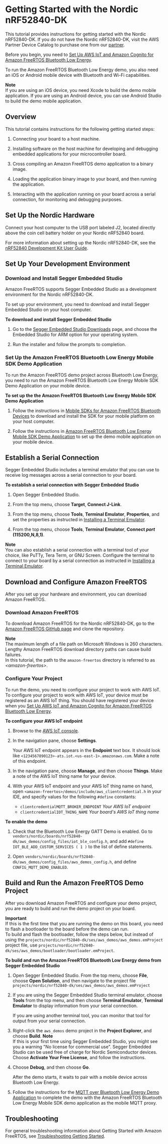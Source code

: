 # Getting Started with the Nordic nRF52840\-DK<a name="getting_started_nordic"></a>

This tutorial provides instructions for getting started with the Nordic nRF52840\-DK\. If you do not have the Nordic nRF52840\-DK, visit the AWS Partner Device Catalog to purchase one from our [partner](https://devices.amazonaws.com/detail/a3G0L00000AANtrUAH/nRF52840-Development-Kit)\.

Before you begin, you need to [Set Up AWS IoT and Amazon Cognito for Amazon FreeRTOS Bluetooth Low Energy](ble-demo.md#set-up-ble-demo-aws)\.

To run the Amazon FreeRTOS Bluetooth Low Energy demo, you also need an iOS or Android mobile device with Bluetooth and Wi\-Fi capabilities\.

**Note**  
If you are using an iOS device, you need Xcode to build the demo mobile application\. If you are using an Android device, you can use Android Studio to build the demo mobile application\.

## Overview<a name="w3aab7c23c25c11"></a>

This tutorial contains instructions for the following getting started steps:

1. Connecting your board to a host machine\.

1. Installing software on the host machine for developing and debugging embedded applications for your microcontroller board\.

1. Cross compiling an Amazon FreeRTOS demo application to a binary image\.

1. Loading the application binary image to your board, and then running the application\.

1. Interacting with the application running on your board across a serial connection, for monitoring and debugging purposes\.

## Set Up the Nordic Hardware<a name="nordic-setup-hardware"></a>

Connect your host computer to the USB port labeled J2, located directly above the coin cell battery holder on your Nordic nRF52840 board\.

For more information about setting up the Nordic nRF52840\-DK, see the [nRF52840 Development Kit User Guide](http://infocenter.nordicsemi.com/pdf/nRF52840_DK_User_Guide_v1.2.pdf)\.

## Set Up Your Development Environment<a name="nordic-setup-env"></a>

### Download and Install Segger Embedded Studio<a name="install-embedded-studio"></a>

Amazon FreeRTOS supports Segger Embedded Studio as a development environment for the Nordic nRF52840\-DK\.

To set up your environment, you need to download and install Segger Embedded Studio on your host computer\.

**To download and install Segger Embedded Studio**

1. Go to the [Segger Embedded Studio Downloads](https://www.segger.com/downloads/embedded-studio/) page, and choose the Embedded Studio for ARM option for your operating system\.

1. Run the installer and follow the prompts to completion\.

### Set Up the Amazon FreeRTOS Bluetooth Low Energy Mobile SDK Demo Application<a name="install-mobile-sdks"></a>

To run the Amazon FreeRTOS demo project across Bluetooth Low Energy, you need to run the Amazon FreeRTOS Bluetooth Low Energy Mobile SDK Demo Application on your mobile device\.

**To set up the the Amazon FreeRTOS Bluetooth Low Energy Mobile SDK Demo Application**

1. Follow the instructions in [Mobile SDKs for Amazon FreeRTOS Bluetooth Devices](freertos-ble-mobile.md) to download and install the SDK for your mobile platform on your host computer\.

1. Follow the instructions in [Amazon FreeRTOS Bluetooth Low Energy Mobile SDK Demo Application](ble-demo.md#ble-sdk-app) to set up the demo mobile application on your mobile device\.

## Establish a Serial Connection<a name="nordic-serial-connection"></a>

Segger Embedded Studio includes a terminal emulator that you can use to receive log messages across a serial connection to your board\.

**To establish a serial connection with Segger Embedded Studio**

1. Open Segger Embedded Studio\.

1. From the top menu, choose **Target**, **Connect J\-Link**\.

1. From the top menu, choose **Tools**, **Terminal Emulator**, **Properties**, and set the properties as instructed in [Installing a Terminal Emulator](uart-term.md)\.

1. From the top menu, choose **Tools**, **Terminal Emulator**, **Connect *port* \(115200,N,8,1\)**\.

**Note**  
You can also establish a serial connection with a terminal tool of your choice, like PuTTy, Tera Term, or GNU Screen\. Configure the terminal to connect to your board by a serial connection as instructed in [Installing a Terminal Emulator](uart-term.md)\.

## Download and Configure Amazon FreeRTOS<a name="nordic-download-and-configure"></a>

After you set up your hardware and environment, you can download Amazon FreeRTOS\.

### Download Amazon FreeRTOS<a name="nordic-download"></a>

To download Amazon FreeRTOS for the Nordic nRF52840\-DK, go to the [Amazon FreeRTOS GitHub page](https://github.com/aws/amazon-freertos) and clone the repository\.

**Note**  
The maximum length of a file path on Microsoft Windows is 260 characters\. Lengthy Amazon FreeRTOS download directory paths can cause build failures\.  
In this tutorial, the path to the `amazon-freertos` directory is referred to as *<amazon\-freertos>*\.

### Configure Your Project<a name="nordic-freertos-config-project"></a>

To run the demo, you need to configure your project to work with AWS IoT\. To configure your project to work with AWS IoT, your device must be registered as an AWS IoT thing\. You should have registered your device when you [Set Up AWS IoT and Amazon Cognito for Amazon FreeRTOS Bluetooth Low Energy](ble-demo.md#set-up-ble-demo-aws)\.

**To configure your AWS IoT endpoint**

1. Browse to the [AWS IoT console](https://console.aws.amazon.com/iotv2/)\.

1. In the navigation pane, choose **Settings**\.

   Your AWS IoT endpoint appears in the **Endpoint** text box\. It should look like `<1234567890123>-ats.iot.<us-east-1>.amazonaws.com`\. Make a note of this endpoint\.

1. In the navigation pane, choose **Manage**, and then choose **Things**\. Make a note of the AWS IoT thing name for your device\. 

1. With your AWS IoT endpoint and your AWS IoT thing name on hand, open `<amazon-freertos>/demos/include/aws_clientcredential.h` in your IDE, and specify values for the following `#define` constants:
   + `clientcredentialMQTT_BROKER_ENDPOINT` *Your AWS IoT endpoint*
   + `clientcredentialIOT_THING_NAME` *Your board's AWS IoT thing name*

**To enable the demo**

1. Check that the Bluetooth Low Energy GATT Demo is enabled\. Go to `vendors/nordic/boards/nrf52840-dk/aws_demos/config_files/iot_ble_config.h`, and add `#define IOT_BLE_ADD_CUSTOM_SERVICES ( 1 )` to the list of define statements\.

1. Open `vendors/nordic/boards/nrf52840-dk/aws_demos/config_files/aws_demos_config.h`, and define `CONFIG_MQTT_DEMO_ENABLED`\.

## Build and Run the Amazon FreeRTOS Demo Project<a name="nordic-build-and-run-example"></a>

After you download Amazon FreeRTOS and configure your demo project, you are ready to build and run the demo project on your board\.

**Important**  
If this is the first time that you are running the demo on this board, you need to flash a bootloader to the board before the demo can run\.  
To build and flash the bootloader, follow the steps below, but instead of using the `projects/nordic/nrf52840-dk/ses/aws_demos/aws_demos.emProject` project file, use `projects/nordic/nrf52840-dk/ses/aws_demos/bootloader/bootloader.emProject`\.

**To build and run the Amazon FreeRTOS Bluetooth Low Energy demo from Segger Embedded Studio**

1. Open Segger Embedded Studio\. From the top menu, choose **File**, choose **Open Solution**, and then navigate to the project file `projects/nordic/nrf52840-dk/ses/aws_demos/aws_demos.emProject`

1. If you are using the Segger Embedded Studio terminal emulator, choose **Tools** from the top menu, and then choose **Terminal Emulator**, **Terminal Emulator** to display information from your serial connection\.

   If you are using another terminal tool, you can monitor that tool for output from your serial connection\.

1. Right\-click the `aws_demos` demo project in the **Project Explorer**, and choose **Build**\.
**Note**  
If this is your first time using Segger Embedded Studio, you might see you a warning "No license for commercial use"\. Segger Embedded Studio can be used free of charge for Nordic Semiconductor devices\. Choose **Activate Your Free License**, and follow the instructions\.

1. Choose **Debug**, and then choose **Go**\.

   After the demo starts, it waits to pair with a mobile device across Bluetooth Low Energy\.

1. Follow the instructions for the [MQTT over Bluetooth Low Energy Demo Application](https://docs.aws.amazon.com/freertos/latest/userguide/ble-demo.html#ble-demo-mqtt) to complete the demo with the Amazon FreeRTOS Bluetooth Low Energy Mobile SDK demo application as the mobile MQTT proxy\.

## Troubleshooting<a name="nordic-troubleshooting"></a>

For general troubleshooting information about Getting Started with Amazon FreeRTOS, see [Troubleshooting Getting Started](gsg-troubleshooting.md)\.